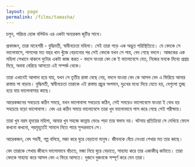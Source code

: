 ```yaml
---
layout: page
permalink: /films/tamasha/
---
```


চলুন, পরিচয় হোক বলিউড এর একটা অন্যরকম জুটির সাথে।

প্রথমজন, তারা মাহেশরী - বুদ্ধিমতী, স্বাধীনচেতা মহিলা। সেই তারা পড়ে এক অদ্ভুত পরিস্থিতিতে। যে বেদকে সে ভালোবাসে, পাগলের মত বছর খান খুঁজে বেড়ানোর পর সেই বেদকে যখন সে পায়, বেদ গেছে বদলে। আজকের এক মহিলা সেখানে থাকলে দুটোর একটা কাজ করত - বদলে যাওয়া বেদ কে ই ভালোবেসে যেত, নিজের মনকে মিথ্যে প্রশ্রয় দিয়ে, অথবা বেরিয়ে আসতো এই সম্পর্ক থেকে।

তারা এখানেই আলাদা হয়ে যায়, যখন সে তৃতীয় রাস্তা বেছে নেয়, বদলে যাওয়া বেদ কে আসল বেদ এ ফিরিয়ে আনার রাস্তায় পা বাড়ায়। বুদ্ধিমতী, স্বাধীনচেতা তারাকে এই রাস্তায় প্রচুর অপমান, দুঃখের মধ্যে দিয়ে যেতে হয়,
যেগুলো তুচ্ছ হয়ে যায় ভালোবাসার কাছে।

আরেকজনের সবচেয়ে কঠিন সময়ে, যখন ভালোবাসা সবচেয়ে কঠিন, সেই সময়েও ভালোবেসে যাওয়া ই বোধ হয় সবচেয়ে বড়ো ভালোবাসা। বেদ এর কঠিন সময়ে ভালোবেসে তারা খুব ভালোভাবে পাস করে গেছে সেই পরীক্ষায়।

তারা খুব নরম হৃদয়ের মহিলা, আবার খুব সহজে কান্নায় ভেঙে পড়া তার স্বভাব নয়। ঘটনায় প্রতিক্রিয়া সে দেখিয়ে ফেলে কখনো কখনো, পরমুহূর্তেই সামলে নিতে পারে সুন্দরভাবে সে।

আরেকজন, বেদ সহনী, গল্প বলিয়ে, মজা করে ঘুরে বেড়ানো মানুষ। জীবনকে বেঁচে নেওয়া শেখার মত তার কাছে।

বেদ তারাকে শেখায় জীবনে ভালোভাবে বাঁচতে, মজা নিয়ে ঘুরে বেড়াতে, সাহায্য করে তার একাকীত্ব কাটাতে। তারা বেদকে সাহায্য করে আসল বেদ এ ফিরে আসতে।  দুজনে দুজনকে সম্পূর্ণ করে যেন তারা। 
